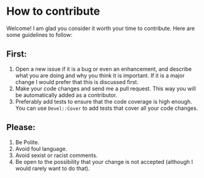 # How to contribute

Welcome! I am glad you consider it worth your time to contribute. Here are some guidelines to follow:

## First:

 1. Open a new issue if it is a bug or even an enhancement, and describe what you are doing and why you think it is important. If it is a major change I would prefer that this is discussed first.
 2. Make your code changes and send me a pull request. This way you will be automatically added as a contributor.
 3. Preferably add tests to ensure that the code coverage is high enough. You can use `Devel::Cover` to add tests that cover all your code changes.

## Please:

 1. Be Polite.
 2. Avoid foul language.
 3. Avoid sexist or racist comments.
 4. Be open to the possibility that your change is not accepted (although I would rarely want to do that).

